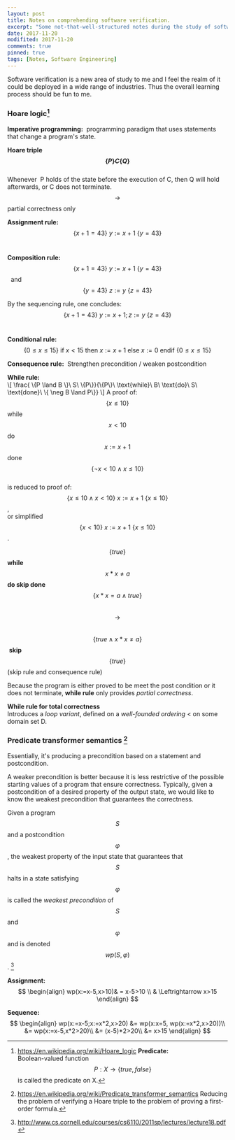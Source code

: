 ```yaml
---
layout: post
title: Notes on comprehending software verification.
excerpt: "Some not-that-well-structured notes during the study of software verification. Including pieces from various sources and mainly plays as a review and combination of the materials I went through."
date: 2017-11-20
modifited: 2017-11-20
comments: true
pinned: true
tags: [Notes, Software Engineering]
---
```


Software verification is a new area of study to me and I feel the realm of it could be deployed in a wide range of industries. Thus the overall learning process should be fun to me. 

<!--more-->

### Hoare logic[^1]
[^1]:<https://en.wikipedia.org/wiki/Hoare_logic>
**Predicate:**  
  Boolean-valued function $$P: X \to \{true, false\}$$ is called the predicate on X.  

**Imperative programming:**  
  programming paradigm that uses statements that change a program's state.  

**Hoare triple $$\{P\} C \{Q\}$$**  
  Whenever  P holds of the state before the execution of C, then Q will hold afterwards, or C does not terminate. $$\to$$ partial correctness only 

**Assignment rule:** $$ \{x+1 = 43\}\ y := x + 1\ \{ y = 43 \} $$ 

**Composition rule:**  
$$\{ x + 1 = 43 \}\ y := x + 1\ \{ y = 43 \}$$ 
and 
$$\{ y = 43 \}\ z := y\ \{ z = 43 \}$$

By the sequencing rule, one concludes: 
$$\{ x + 1 = 43 \}\ y := x + 1; z := y\ \{ z = 43 \}$$ 

**Conditional rule:** 
$$\{0 ≤ x ≤ 15 \}\ \text{if}\ x < 15\ \text{then}\ x := x + 1\ \text{else}\ x := 0\ \text{endif}\ \{0 ≤ x ≤ 15 \}$$

**Consequence rule:** 
Strengthen precondition / weaken postcondition  

**While rule:**  
\\[
\frac{ \\{P \land B \\}\ S\ \\{P\\}}{\\{P\\}\ \text{while}\ B\ \text{do}\ S\ \text{done}\ \\{ \neg B \land P\\}}
\\]
A proof of:  
$$\{x ≤ 10\}$$ while $$x < 10$$ do $$x := x + 1$$ done $$\{\neg x < 10 ∧ x \leq 10\}$$  
is reduced to proof of:  
$$\{x ≤ 10 ∧ x < 10\}\ x := x + 1\ \{x ≤ 10 \}$$,  
or simplified  
$$\{x < 10\}\ x := x + 1\ \{x ≤ 10\}$$. 

$$\{true\}$$ **while** $$x * x \neq a$$ **do skip done** $$\{x * x = a \land true\}$$  
$$\to$$ 
$$\{true \land x * x \neq a\}$$ **skip** $$\{true\}$$ (skip rule and consequence rule)

Because the program is either proved to be meet the post condition or it does not terminate, **while rule** only provides *partial correctness*. 

**While rule for total correctness**  
Introduces a *loop variant*, defined on a *well-founded ordering* < on some domain set D. 

### Predicate transformer semantics [^2]
[^2]:<https://en.wikipedia.org/wiki/Predicate_transformer_semantics>
Reducing the problem of verifying a Hoare triple to the problem of proving a first-order formula. 

Essentially, it's producing a precondition based on a statement and postcondition. 

A weaker precondition is better because it is less restrictive of the possible starting values of a program that ensure correctness. Typically, given a postcondition of a desired property of the output state, we would like to know the weakest precondition that guarantees the correctness. 

Given a program $$S$$ and a postcondition $$\varphi$$, the weakest property of the input state that guarantees that $$S$$ halts in a state satisfying $$\varphi$$ is called the *weakest precondition* of $$S$$ and $$\varphi$$ and is denoted $$wp(S,\varphi)$$. [^3]

[^3]:<http://www.cs.cornell.edu/courses/cs6110/2011sp/lectures/lecture18.pdf>

**Assignment:**  
$$
\begin{align}
wp(x:=x-5,x>10)& = x-5>10 \\
& \Leftrightarrow x>15
\end{align}
$$

**Sequence:**  
$$
\begin{align}
wp(x:=x-5;x:=x*2,x>20)
&= wp(x:x=5, wp(x:=x*2,x>20))\\
&= wp(x:=x-5,x*2>20)\\
&= (x-5)*2>20\\
&= x>15
\end{align}
$$